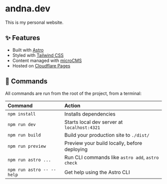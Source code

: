 # andna.dev

This is my personal website.

## ✨ Features

- Built with [Astro](https://astro.build/)
- Styled with [Tailwind CSS](https://tailwindcss.com/)
- Content managed with [microCMS](https://microcms.io/)
- Hosted on [Cloudflare Pages](https://pages.cloudflare.com/)

## 🧞 Commands

All commands are run from the root of the project, from a terminal:

| Command                | Action                                           |
| :--------------------- | :----------------------------------------------- |
| `npm install`          | Installs dependencies                            |
| `npm run dev`          | Starts local dev server at `localhost:4321`      |
| `npm run build`        | Build your production site to `./dist/`          |
| `npm run preview`      | Preview your build locally, before deploying     |
| `npm run astro ...`    | Run CLI commands like `astro add`, `astro check` |
| `npm run astro -- --help` | Get help using the Astro CLI                     |
